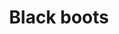 ---
layout: item
title: Black boots
item-id: 4125
datatable: true
id: 4125
name: "Black boots"
members: true
lowalch: 230
highalch: 345
examine: "These will protect my feet."
monsters:
  - id: 484
    name: "Bloodveld"
    members: true
    combat_level: 76
    wiki_url: "https://oldschool.runescape.wiki/w/Bloodveld#Standard"
    drops:
      - quantity: "1"
        rarity: 0.0078125
    image: "https://oldschool.runescape.wiki/images/thumb/f/f9/Bloodveld.png/250px-Bloodveld.png?adc61"
  - id: 3138
    name: "Bloodveld"
    members: true
    combat_level: 81
    wiki_url: "https://oldschool.runescape.wiki/w/Bloodveld#God_Wars"
    drops:
      - quantity: "1"
        rarity: 0.0078125
    image: "https://oldschool.runescape.wiki/images/thumb/f/f9/Bloodveld.png/250px-Bloodveld.png?adc61"
  - id: 7276
    name: "Mutated Bloodveld"
    members: true
    combat_level: 123
    wiki_url: "https://oldschool.runescape.wiki/w/Mutated_Bloodveld"
    drops:
      - quantity: "1"
        rarity: 0.0078125
    image: "https://oldschool.runescape.wiki/images/thumb/8/85/Mutated_Bloodveld.png/200px-Mutated_Bloodveld.png?64d32"
  - id: 7397
    name: "Insatiable Bloodveld"
    members: true
    combat_level: 202
    wiki_url: "https://oldschool.runescape.wiki/w/Insatiable_Bloodveld"
    drops:
      - quantity: "1"
        rarity: 0.0078125
    image: "https://oldschool.runescape.wiki/images/thumb/4/45/Insatiable_Bloodveld.png/230px-Insatiable_Bloodveld.png?5b7f9"
  - id: 7398
    name: "Insatiable mutated Bloodveld"
    members: true
    combat_level: 278
    wiki_url: "https://oldschool.runescape.wiki/w/Insatiable_mutated_Bloodveld"
    drops:
      - quantity: "1"
        rarity: 0.0078125
    image: "https://oldschool.runescape.wiki/images/thumb/7/73/Insatiable_mutated_Bloodveld.png/200px-Insatiable_mutated_Bloodveld.png?5b7f9"
---